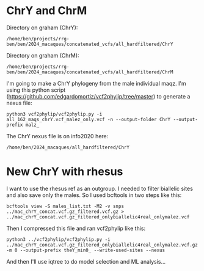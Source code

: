 # ChrY and ChrM

Directory on graham (ChrY):
```
/home/ben/projects/rrg-ben/ben/2024_macaques/concatenated_vcfs/all_hardfiltered/ChrY
```

Directory on graham (ChrM):
```
/home/ben/projects/rrg-ben/ben/2024_macaques/concatenated_vcfs/all_hardfiltered/ChrM
```


I'm going to make a ChrY phylogeny from the male individual maqz. I'm using this python script (https://github.com/edgardomortiz/vcf2phylip/tree/master) to generate a nexus file:
```
python3 vcf2phylip/vcf2phylip.py -i all_162_maqs_chrY.vcf_malez_only.vcf -n --output-folder ChrY --output-prefix malz_
```
The ChrY nexus file is on info2020 here:
```
/home/ben/2024_macaques/all_hardfiltered/ChrY
```

# New ChrY with rhesus
I want to use the rhesus ref as an outgroup. I needed to filter biallelic sites and also save only the males. So I used bcftools in two steps like this:
```
bcftools view -S males_list.txt -M2 -v snps ../mac_chrY_concat.vcf.gz_filtered.vcf.gz > ../mac_chrY_concat.vcf.gz_filtered_onlybiallelic4real_onlymalez.vcf
```


Then I compressed this file and ran vcf2phylip like this:
```
python3 ../vcf2phylip/vcf2phylip.py -i ../mac_chrY_concat.vcf.gz_filtered_onlybiallelic4real_onlymalez.vcf.gz -m 0 --output-prefix theY_min0_ --write-used-sites --nexus
```



And then I'll use iqtree to do model selection and ML analysis...
